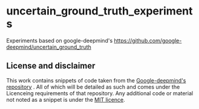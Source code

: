 # uncertain_ground_truth_experiments

Experiments based on google-deepmind's https://github.com/google-deepmind/uncertain_ground_truth


## License and disclaimer

This work contains snippets of code taken from the [Google-deepmind's repository](https://github.com/google-deepmind/uncertain_ground_truth) . All of which will be detailed as such and comes under the Licenceing requirements of that repository. Any additional code or material not noted as a snippet is under the [MIT licence](https://github.com/SamPIngram/uncertain_ground_truth_experiments/blob/main/LICENSE). 
